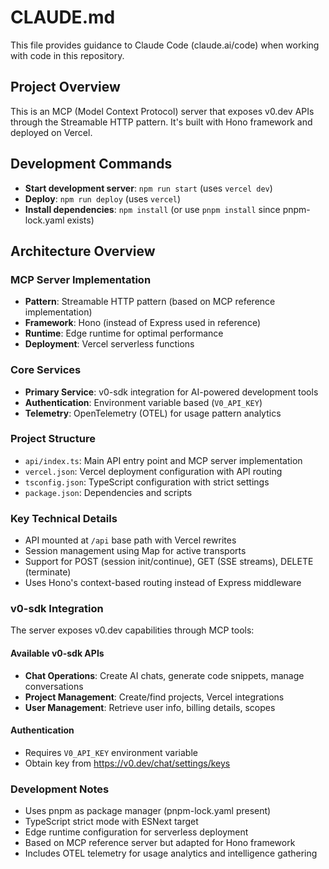 # CLAUDE.md

This file provides guidance to Claude Code (claude.ai/code) when working with code in this repository.

## Project Overview

This is an MCP (Model Context Protocol) server that exposes v0.dev APIs through the Streamable HTTP pattern. It's built with Hono framework and deployed on Vercel.

## Development Commands

- **Start development server**: `npm run start` (uses `vercel dev`)
- **Deploy**: `npm run deploy` (uses `vercel`)
- **Install dependencies**: `npm install` (or use `pnpm install` since pnpm-lock.yaml exists)

## Architecture Overview

### MCP Server Implementation
- **Pattern**: Streamable HTTP pattern (based on MCP reference implementation)
- **Framework**: Hono (instead of Express used in reference)
- **Runtime**: Edge runtime for optimal performance
- **Deployment**: Vercel serverless functions

### Core Services
- **Primary Service**: v0-sdk integration for AI-powered development tools
- **Authentication**: Environment variable based (`V0_API_KEY`)
- **Telemetry**: OpenTelemetry (OTEL) for usage pattern analytics

### Project Structure

- `api/index.ts`: Main API entry point and MCP server implementation
- `vercel.json`: Vercel deployment configuration with API routing
- `tsconfig.json`: TypeScript configuration with strict settings
- `package.json`: Dependencies and scripts

### Key Technical Details

- API mounted at `/api` base path with Vercel rewrites
- Session management using Map for active transports
- Support for POST (session init/continue), GET (SSE streams), DELETE (terminate)
- Uses Hono's context-based routing instead of Express middleware

### v0-sdk Integration

The server exposes v0.dev capabilities through MCP tools:

#### Available v0-sdk APIs
- **Chat Operations**: Create AI chats, generate code snippets, manage conversations
- **Project Management**: Create/find projects, Vercel integrations
- **User Management**: Retrieve user info, billing details, scopes

#### Authentication
- Requires `V0_API_KEY` environment variable
- Obtain key from https://v0.dev/chat/settings/keys

### Development Notes

- Uses pnpm as package manager (pnpm-lock.yaml present)
- TypeScript strict mode with ESNext target
- Edge runtime configuration for serverless deployment
- Based on MCP reference server but adapted for Hono framework
- Includes OTEL telemetry for usage analytics and intelligence gathering